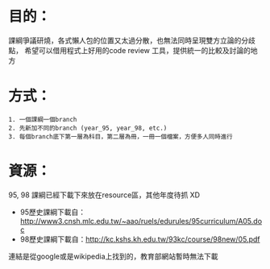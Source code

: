 # 目的：

課綱爭議研燒，各式懶人包的位置又太過分散，也無法同時呈現雙方立論的分歧點，
希望可以借用程式上好用的code review 工具，提供統一的比較及討論的地方


# 方式：
    1. 一個課綱一個branch
    2. 先新加不同的branch (year_95, year_98, etc.)
    3. 每個branch底下第一層為科目，第二層為冊，一冊一個檔案，方便多人同時進行


# 資源：
  95, 98 課綱已經下載下來放在resource區，其他年度待抓 XD

  - 95歷史課綱下載自：http://www3.cnsh.mlc.edu.tw/~aao/ruels/edurules/95curriculum/A05.doc
  - 98歷史課綱下載自：http://kc.kshs.kh.edu.tw/93kc/course/98new/05.pdf

  連結是從google或是wikipedia上找到的，教育部網站暫時無法下載
